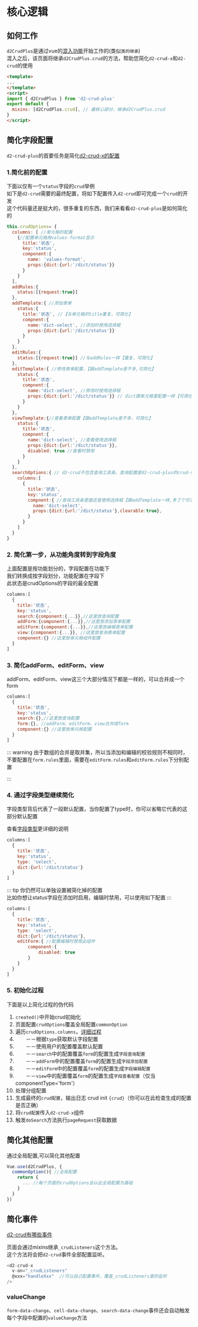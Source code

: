 # 核心逻辑

## 如何工作
`d2CrudPlus`是通过vue的[混入功能](https://cn.vuejs.org/v2/guide/mixins.html)开始工作的(类似`类的继承`)   
混入之后，该页面将继承`d2CrudPlus.crud`的方法，帮助您简化`d2-crud-x`和`d2-crud`的使用
```html
<template>
...
</template>
<script>
import { d2CrudPlus } from 'd2-crud-plus'
export default {
  mixins: [d2CrudPlus.crud], // 最核心部分，继承d2CrudPlus.crud
}
</script>
```


## 简化字段配置

`d2-crud-plus`的首要任务是简化[d2-crud-x的配置](http://greper.gitee.io/d2-crud-plus/d2-crud-x/)

### 1.简化前的配置
下面以仅有一个`status`字段的`crud`举例    
如下是`d2-crud`需要的最终配置，将如下配置传入`d2-crud`即可完成一个`crud`的开发     
这个代码量还是挺大的，很多重复的东西，我们来看看`d2-crud-plus`是如何简化的
```js
this.crudOptions= {
  columns: [ //单元格的配置
    {//配置单元格用values-format显示
      title:'状态',
      key:'status',
      component:{ 
        name: 'values-format',
        props:{dict:{url:'/dict/status'}}
      } 
    } 
  ], 
  addRules:{
    status:[{request:true}]
  },
  addTemplate:{ //添加表单
    status:{ 
      title:'状态', //【与单元格的title重复，可简化】
      compnent:{
        name:'dict-select', //添加时使用选择框
        props:{dict:{url:'/dict/status'}}
      }
    }
  },
  editRules:{
    status:[{request:true}] //与addRules一样【重复，可简化】
  },
  editTemplate:{ //修改表单配置，【跟addTemplate差不多,可简化】
    status:{ 
      title:'状态',
      compnent:{ 
        name:'dict-select', //修改时使用选择框
        props:{dict:{url:'/dict/status'}} // dict跟单元格里配置一样【可简化】
      }
    }
  },
  viewTemplate:{//查看表单配置【跟addTemplate差不多，可简化】
    status:{ 
      title:'状态',
      compnent:{ 
        name:'dict-select', //查看使用选择框
        props:{dict:{url:'/dict/status'}},
        disabled: true //查看时禁用
      }
    }
  },
  searchOptions:{ // d2-crud不包含查询工具条，查询配置是d2-crud-plus的crud-search组件上需要的
    columns:[
      { 
        title:'状态',
        key:'status',
        compnent:{ //查询工具条里面还是使用选择框【跟addTemplate一样,多了个可清除参数，可简化】
          name:'dict-select',
          props:{dict:{url:'/dict/status'},clearable:true},
        }
      }
    ]
  }
}
```

### 2. 简化第一步，从功能角度转到字段角度
上面配置是按功能划分的，字段配置在功能下     
我们转换成按字段划分，功能配置在字段下   
此状态是crudOptions的字段的最全配置
```js
columns:[ 
  {
    title:'状态',
    key:'status',
    search:{component:{...}},//这里放查询配置
    addForm:{component:{...}},//这里放添加表单配置
    editForm:{component:{...}},//这里放编辑表单配置
    view:{component:{...}}, //这里放查询表单配置
    component:{} //这里放单元格组件配置
  } 
]
```

### 3. 简化addForm、editForm、view
addForm、editForm、view这三个大部分情况下都是一样的，可以合并成一个form
```js
columns:[ 
  {
    title:'状态',
    key:'status',
    search:{},//这里放查询配置
    form:{}, //addForm、editForm、view合并成form
    component:{} //这里放单元格配置
  } 
]
```
::: warning
由于数组的合并是取并集，所以当添加和编辑的校验规则不相同时，不要配置在`form.rules`里面，需要在`editForm.rules`和`editForm.rules`下分别配置      
 
:::

### 4. 通过字段类型继续简化
字段类型背后代表了一段默认配置，当你配置了type时，你可以省略它代表的这部分默认配置    

查看[字段类型](./column-type.md)更详细的说明
```js
columns:[ 
  {
    title:'状态',
    key:'status',
    type: 'select',
    dict:{url:'/dict/status'}
  } 
]
```

::: tip
你仍然可以单独设置被简化掉的配置    
比如你想让status字段在添加时启用，编辑时禁用，可以使用如下配置
:::
```js
columns:[ 
  {
    title:'状态',
    key:'status',
    type: 'select',
    dict:{url:'/dict/status'},
    editForm:{ //配置编辑时禁用此组件
        component:{
            disabled: true
        }
    }
  } 
]
```

### 5. 初始化过程

下面是以上简化过程的伪代码

1.  `created()`中开始crud初始化
2.  页面配置`crudOptions`覆盖全局配置`commonOption`
2.  遍历`crudOptions.columns`，[详细过程](./column-type.md)
3.  　　－－根据`type`获取默认字段配置
4.  　　－－使用用户的配置覆盖默认配置
5.  　　－－`search`中的配置覆盖`form`的配置生成`字段查询配置`
6.  　　－－`addForm`中的配置覆盖`form`的配置生成`字段添加配置`
7.  　　－－`editForm`中的配置覆盖`form`的配置生成`字段编辑配置`
8.  　　－－`view`中的配置覆盖`form`的配置生成`字段查看配置`（仅当componentType='form'）
10.  处理分组配置
11.  生成最终的`crud配置`，输出日志 crud init `{crud}`（你可以在此检查生成的配置是否正确）
12.  将`crud配置`传入`d2-crud-x`组件
13.  触发`doSearch`方法执行`pageRequest`获取数据


## 简化其他配置

通过全局配置,可以简化其他配置
```js
Vue.use(d2CrudPlus, {
  commonOption(){ //全局配置
    return {
      ... //每个页面的crudOptions会以此全局配置为基础
    }
  }
})
```

## 简化事件
[d2-crud有哪些事件](../d2-crud-x/events.md)

页面会通过mixins继承`_crudListeners`这个方法。     
这个方法将会把`d2-crud`事件全部配置监听。   
```js
<d2-crud-x
  v-on="_crudListeners" 
  @xxx="handleXxx"  //可以自己配置事件，覆盖_crudListeners里的监听
/>
```


### valueChange
`form-data-change`、`cell-data-change`、`search-data-change`事件还会自动触发每个字段中配置的`valueChange`方法
